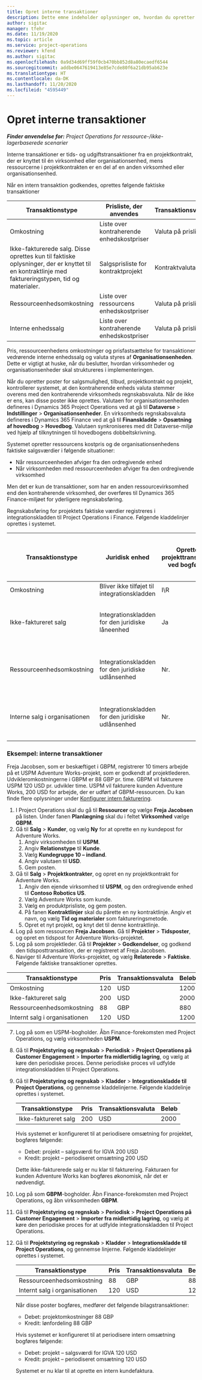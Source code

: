 ```yaml
---
title: Opret interne transaktioner
description: Dette emne indeholder oplysninger om, hvordan du opretter interne transaktioner.
author: sigitac
manager: tfehr
ms.date: 11/19/2020
ms.topic: article
ms.service: project-operations
ms.reviewer: kfend
ms.author: sigitac
ms.openlocfilehash: 0a9d34d69ff59f0cb470bb852d8a80ecaedf6544
ms.sourcegitcommit: addbe0647619413e85e7cde80f6a21db95ab623e
ms.translationtype: HT
ms.contentlocale: da-DK
ms.lasthandoff: 11/20/2020
ms.locfileid: "4595449"
---
```

# <a name="create-intercompany-transactions"></a>Opret interne transaktioner

_**Finder anvendelse for:** Project Operations for ressource-/ikke-lagerbaserede scenarier_

Interne transaktioner er tids- og udgiftstransaktioner fra en projektkontrakt, der er knyttet til én virksomhed eller organisationsenhed, mens ressourcerne i projektkontrakten er en del af en anden virksomhed eller organisationsenhed.

Når en intern transaktion godkendes, oprettes følgende faktiske transaktioner

| **Transaktionstype** | **Prisliste, der anvendes** | **Transaktionsvaluta** |
| --- | --- | --- |
| Omkostning | Liste over kontraherende enhedskostpriser | Valuta på prislinjen |
| Ikke-fakturerede salg. Disse oprettes kun til faktiske oplysninger, der er knyttet til en kontraktlinje med faktureringstypen, tid og materialer. | Salgsprisliste for kontraktprojekt | Kontraktvaluta |
| Ressourceenhedsomkostning | Liste over ressourcens enhedskostpriser | Valuta på prislinjen |
| Interne enhedssalg | Liste over kontraherende enhedskostpriser | Valuta på prislinjen |

Pris, ressourceenhedens omkostninger og prisfastsættelse for transaktioner vedrørende interne enhedssalg og valuta styres af **Organisationsenheden**. Dette er vigtigt at huske, når du beslutter, hvordan virksomheder og organisationsenheder skal struktureres i implementeringen.

Når du opretter poster for salgsmulighed, tilbud, projektkontrakt og projekt, kontrollerer systemet, at den kontraherende enheds valuta stemmer overens med den kontraherende virksomheds regnskabsvaluta. Når de ikke er ens, kan disse poster ikke oprettes. Valutaen for organisationsenheden defineres i Dynamics 365 Project Operations ved at gå til **Dataverse** > **Indstillinger** > **Organisationsenheder**. En virksomheds regnskabsvaluta defineres i Dynamics 365 Finance ved at gå til **Finanskladde** > **Opsætning af hovedbog** > **Hovedbog**. Valutaen synkroniseres med dit Dataverse-miljø ved hjælp af tilknytningen til hovedbogens dobbeltskrivning.

Systemet opretter ressourcens kostpris og de organisationsenhedens faktiske salgsværdier i følgende situationer:

  - Når ressourceenheden afviger fra den ordregivende enhed
  - Når virksomheden med ressourceenheden afviger fra den ordregivende virksomhed

Men det er kun de transaktioner, som har en anden ressourcevirksomhed end den kontraherende virksomhed, der overføres til Dynamics 365 Finance-miljøet for yderligere regnskabsføring.

Regnskabsføring for projektets faktiske værdier registreres i integrationskladden til Project Operations i Finance. Følgende kladdelinjer oprettes i systemet.

| **Transaktionstype** | **Juridisk enhed** | **Opretter projekttransaktion ved bogføring** | **De økonomiske dimensioner er baseret på standarderne for** | **Standard for faktureringsmomsgruppe og faktureringsvaremomsgruppe** |
| --- | --- | --- | --- | --- |
| Omkostning | Bliver ikke tilføjet til integrationskladden | I\R | I\R | I\R |
| Ikke-faktureret salg | Integrationskladden for den juridiske låneenhed | Ja | Project | **Faktureringsmomsgruppe**: baseret på **kontraktkunden** <br/> **Faktureringsmomsgruppe for vare**: fra den aktuelle projektkategori for den juridiske enhed på kladdelinjen |
| Ressourceenhedsomkostning | Integrationskladden for den juridiske udlånsenhed | Nr. | Interne kunde | **Faktureringsmomsgruppe**: baseret på **intern kunde** <br/> **Faktureringsmomsgruppe for vare**: fra den aktuelle projektkategori for den juridiske enhed på kladdelinjen |
| Interne salg i organisationen | Integrationskladden for den juridiske udlånsenhed | Nr. | Interne kunde | **Faktureringsmomsgruppe**: baseret på **intern kunde** <br/> **Faktureringsmomsgruppe for vare**: fra den aktuelle projektkategori for den juridiske enhed på kladdelinjen |

### <a name="example-intercompany-transactions"></a>Eksempel: interne transaktioner

Freja Jacobsen, som er beskæftiget i GBPM, registrerer 10 timers arbejde på et USPM Adventure Works-projekt, som er godkendt af projektlederen. Udvikleromkostningerne i GBPM er 88 GBP pr. time. GBPM vil fakturere USPM 120 USD pr. udvikler time. USPM vil fakturere kunden Adventure Works, 200 USD for arbejde, der er udført af GBPM-ressourcen. Du kan finde flere oplysninger under [Konfigurer intern fakturering](configure-intercompany-invoicing.md).

1. I Project Operations skal du gå til **Ressourcer** og vælge **Freja Jacobsen** på listen. Under fanen **Planlægning** skal du i feltet **Virksomhed** vælge **GBPM**.
2. Gå til **Salg** > **Kunder**, og vælg **Ny** for at oprette en ny kundepost for Adventure Works.
    1. Angiv virksomheden til **USPM**.
    2. Angiv **Relationstype** til **Kunde**.
    3. Vælg **Kundegruppe 10 – indland**.
    4. Angiv valutaen til **USD**.
    5. Gem posten.
3. Gå til **Salg** > **Projektkontrakter**, og opret en ny projektkontrakt for Adventure Works.
    1. Angiv den ejende virksomhed til **USPM**, og den ordregivende enhed til **Contoso Robotics US**.
    2. Vælg Adventure Works som kunde.
    3. Vælg en produktprisliste, og gem posten.
    4. På fanen **Kontraktlinjer** skal du pårette en ny kontraktlinje. Angiv et navn, og vælg **Tid og materialer** som faktureringsmetode.
    5. Opret et nyt projekt, og knyt det til denne kontraktlinje.
4. Log på som ressourcen **Freja Jacobsen**. Gå til **Projekter** > **Tidsposter**, og opret en tidspost for Adventure Works-projektet.
5. Log på som projektleder. Gå til **Projekter** > **Godkendelser**, og godkend den tidsposttransaktion, der er registreret af Freja Jacobsen.
6. Naviger til Adventure Works-projektet, og vælg **Relaterede** > **Faktiske**. Følgende faktiske transaktioner oprettes.

| **Transaktionstype** | **Pris** | **Transaktionsvaluta** | **Beløb** |
| --- | --- | --- | --- |
| Omkostning | 120 | USD | 1200 |
| Ikke-faktureret salg | 200 | USD | 2000 |
| Ressourceenhedsomkostning | 88 | GBP | 880 |
| Internt salg i organisationen | 120 | USD | 1200 |

7. Log på som en USPM-bogholder. Åbn Finance-forekomsten med Project Operations, og vælg virksomheden **USPM**. 
8. Gå til **Projektstyring og regnskab** > **Periodisk** > **Project Operations på Customer Engagement** > **Importer fra midlertidig lagring**, og vælg at køre den periodiske proces. Denne periodiske proces vil udfylde integrationskladden til Project Operations.
9. Gå til **Projektstyring og regnskab** > **Kladder** > **Integrationskladde til Project Operations**, og gennemse kladdelinjerne. Følgende kladdelinje oprettes i systemet.

    | **Transaktionstype** | **Pris** | **Transaktionsvaluta** | **Beløb** |
    | --- | --- | --- | --- |
    | Ikke-faktureret salg | 200 | USD | 2000 |

    Hvis systemet er konfigureret til at periodisere omsætning for projektet, bogføres følgende:

    - Debet: projekt – salgsværdi for IGVA 200 USD
    - Kredit: projekt – periodiseret omsætning 200 USD

    Dette ikke-fakturerede salg er nu klar til fakturering. Fakturaen for kunden Adventure Works kan bogføres økonomisk, når det er nødvendigt.

10. Log på som **GBPM**-bogholder. Åbn Finance-forekomsten med Project Operations, og åbn virksomheden **GBPM**. 
11. Gå til **Projektstyring og regnskab** > **Periodisk** > **Project Operations på Customer Engagement** > **Importer fra midlertidig lagring**, og vælg at køre den periodiske proces for at udfylde integrationskladden til Project Operations.
12. Gå til **Projektstyring og regnskab** > **Kladder** > **Integrationskladde til Project Operations**, og gennemse linjerne. Følgende kladdelinjer oprettes i systemet.

    | **Transaktionstype** | **Pris** | **Transaktionsvaluta** | **Beløb** |
    | --- | --- | --- | --- |
    | Ressourceenhedsomkostning | 88 | GBP | 880 |
    | Internt salg i organisationen | 120 | USD | 1200 |

    Når disse poster bogføres, medfører det følgende bilagstransaktioner:

    - Debet: projektomkostninger 88 GBP
    - Kredit: lønfordeling 88 GBP

    Hvis systemet er konfigureret til at periodisere intern omsætning bogføres følgende:

    - Debet: projekt – salgsværdi for IGVA 120 USD
    - Kredit: projekt – periodiseret omsætning 120 USD

    Systemet er nu klar til at oprette en intern kundefaktura.
